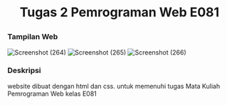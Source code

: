 # <p align = "center">Tugas 2 Pemrograman Web E081</p>

### Tampilan Web

![Screenshot (264)](https://user-images.githubusercontent.com/75284893/155274331-71828828-229c-4916-87c4-e99cd39eebc5.png)
![Screenshot (265)](https://user-images.githubusercontent.com/75284893/155274336-c6b23208-0f7b-4beb-aeab-ecc675fb2294.png)
![Screenshot (266)](https://user-images.githubusercontent.com/75284893/155274322-0a55a534-3096-4892-ab0c-8927f50a88b0.png)

### Deskripsi
website dibuat dengan html dan css. untuk memenuhi tugas Mata Kuliah Pemrograman Web kelas E081
